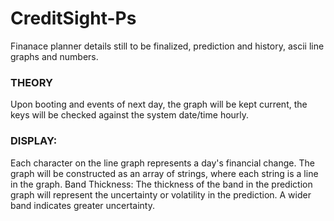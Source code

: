 # CreditSight-Ps
Finanace planner details still to be finalized, prediction and history, ascii line graphs and numbers.

### THEORY
Upon booting and events of next day, the graph will be kept current, the keys will be checked against the system date/time hourly.

### DISPLAY:
Each character on the line graph represents a day's financial change. The graph will be constructed as an array of strings, where each string is a line in the graph.
Band Thickness: The thickness of the band in the prediction graph will represent the uncertainty or volatility in the prediction. A wider band indicates greater uncertainty.


